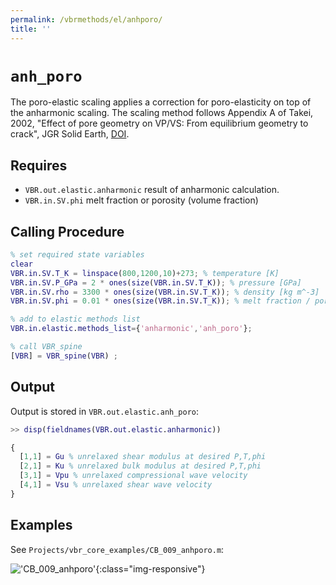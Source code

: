 ```yaml
---
permalink: /vbrmethods/el/anhporo/
title: ''
---
```


# `anh_poro`

The poro-elastic scaling applies a correction for poro-elasticity on top of the anharmonic scaling. The scaling method follows Appendix A of Takei, 2002, "Effect of pore geometry on VP/VS: From equilibrium geometry to crack", JGR Solid Earth, [DOI](https://doi.org/10.1029/2001JB000522).

## Requires
* `VBR.out.elastic.anharmonic` result of anharmonic calculation.
* `VBR.in.SV.phi` melt fraction or porosity (volume fraction)

## Calling Procedure

```matlab
% set required state variables
clear
VBR.in.SV.T_K = linspace(800,1200,10)+273; % temperature [K]
VBR.in.SV.P_GPa = 2 * ones(size(VBR.in.SV.T_K)); % pressure [GPa]
VBR.in.SV.rho = 3300 * ones(size(VBR.in.SV.T_K)); % density [kg m^-3]
VBR.in.SV.phi = 0.01 * ones(size(VBR.in.SV.T_K)); % melt fraction / porosity

% add to elastic methods list
VBR.in.elastic.methods_list={'anharmonic','anh_poro'};

% call VBR_spine
[VBR] = VBR_spine(VBR) ;
```

## Output
Output is stored in `VBR.out.elastic.anh_poro`:

```matlab
>> disp(fieldnames(VBR.out.elastic.anharmonic))

{
  [1,1] = Gu % unrelaxed shear modulus at desired P,T,phi
  [2,1] = Ku % unrelaxed bulk modulus at desired P,T,phi
  [3,1] = Vpu % unrelaxed compressional wave velocity
  [4,1] = Vsu % unrelaxed shear wave velocity
}
```

## Examples

See `Projects/vbr_core_examples/CB_009_anhporo.m`:

!['CB_009_anhporo'](/vbr/assets/images/CBanhporo.png){:class="img-responsive"}
